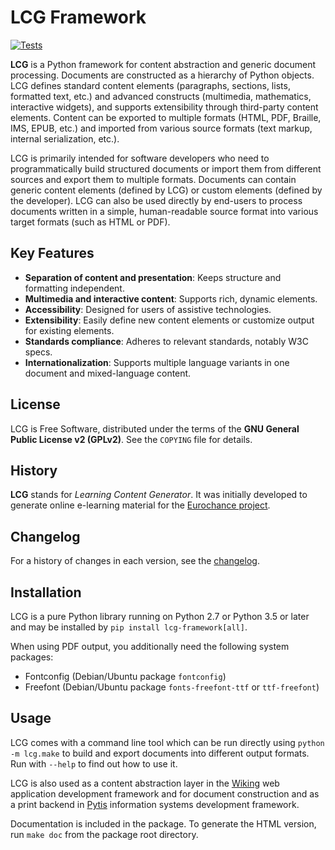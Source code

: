 # LCG Framework

[![Tests](https://github.com/cerha/lcg/actions/workflows/tests.yml/badge.svg)](https://github.com/cerha/lcg/actions/workflows/tests.yml)

**LCG** is a Python framework for content abstraction and generic document
processing.  Documents are constructed as a hierarchy of Python objects.  LCG
defines standard content elements (paragraphs, sections, lists, formatted text,
etc.) and advanced constructs (multimedia, mathematics, interactive widgets),
and supports extensibility through third-party content elements.  Content can be
exported to multiple formats (HTML, PDF, Braille, IMS, EPUB, etc.) and imported
from various source formats (text markup, internal serialization, etc.).

LCG is primarily intended for software developers who need to programmatically
build structured documents or import them from different sources and export
them to multiple formats.  Documents can contain generic content elements
(defined by LCG) or custom elements (defined by the developer).  LCG can also be
used directly by end-users to process documents written in a simple,
human-readable source format into various target formats (such as HTML or PDF).


## Key Features

- **Separation of content and presentation**: Keeps structure and formatting
  independent.
- **Multimedia and interactive content**: Supports rich, dynamic elements.
- **Accessibility**: Designed for users of assistive technologies.
- **Extensibility**: Easily define new content elements or customize output for
  existing elements.
- **Standards compliance**: Adheres to relevant standards, notably W3C specs.
- **Internationalization**: Supports multiple language variants in one document
  and mixed-language content.


## License

LCG is Free Software, distributed under the terms of the **GNU General Public
License v2 (GPLv2)**.  See the `COPYING` file for details.


## History

**LCG** stands for *Learning Content Generator*.  It was initially developed to
generate online e-learning material for the [Eurochance project](https://langschool.eu).


## Changelog

For a history of changes in each version, see the
[changelog](https://github.com/cerha/lcg/blob/main/changelog.md).


## Installation

LCG is a pure Python library running on Python 2.7 or Python 3.5 or later and
may be installed by `pip install lcg-framework[all]`.

When using PDF output, you additionally need the following system packages:
- Fontconfig (Debian/Ubuntu package `fontconfig`)
- Freefont (Debian/Ubuntu package `fonts-freefont-ttf` or `ttf-freefont`)


## Usage

LCG comes with a command line tool which can be run directly using `python -m
lcg.make` to build and export documents into different output formats.  Run
with `--help` to find out how to use it.

LCG is also used as a content abstraction layer in the
[Wiking](https://github.com/cerha/wiking) web application development framework
and for document construction and as a print backend in
[Pytis](https://github.com/cerha/pytis) information systems development
framework.

Documentation is included in the package.  To generate the HTML version, run
`make doc` from the package root directory.
